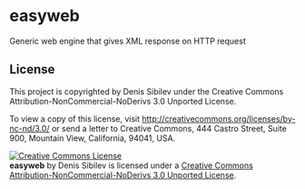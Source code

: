 easyweb
=======

Generic web engine that gives XML response on HTTP request

## License

This project is copyrighted by Denis Sibilev under the Creative Commons Attribution-NonCommercial-NoDerivs 3.0 Unported License.

To view a copy of this license, visit http://creativecommons.org/licenses/by-nc-nd/3.0/ or send a letter to Creative Commons, 444 Castro Street, Suite 900, Mountain View, California, 94041, USA.

<a rel="license" href="http://creativecommons.org/licenses/by-nc-nd/3.0/"><img alt="Creative Commons License" style="border: none;" src="http://i.creativecommons.org/l/by-nc-nd/3.0/88x31.png" /></a>
<br />
<b>easyweb</b> by Denis Sibilev is licensed under a <a rel="license" href="http://creativecommons.org/licenses/by-nc-nd/3.0/">Creative Commons Attribution-NonCommercial-NoDerivs 3.0 Unported License</a>.